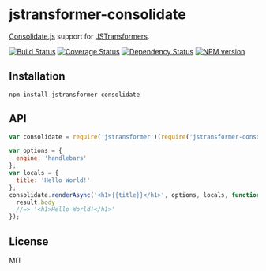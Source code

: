 # jstransformer-consolidate

[Consolidate.js](https://github.com/tj/consolidate.js) support for [JSTransformers](http://github.com/jstransformers).

[![Build Status](https://img.shields.io/travis/jstransformers/jstransformer-consolidate/master.svg)](https://travis-ci.org/jstransformers/jstransformer-consolidate)
[![Coverage Status](https://img.shields.io/coveralls/jstransformers/jstransformer-consolidate/master.svg)](https://coveralls.io/r/jstransformers/jstransformer-consolidate?branch=master)
[![Dependency Status](https://img.shields.io/david/jstransformers/jstransformer-consolidate/master.svg)](http://david-dm.org/jstransformers/jstransformer-consolidate)
[![NPM version](https://img.shields.io/npm/v/jstransformer-consolidate.svg)](https://www.npmjs.org/package/jstransformer-consolidate)

## Installation

    npm install jstransformer-consolidate

## API

```js
var consolidate = require('jstransformer')(require('jstransformer-consolidate'))

var options = {
  engine: 'handlebars'
};
var locals = {
  title: 'Hello World!'
};
consolidate.renderAsync('<h1>{{title}}</h1>', options, locals, function (err, result) {
  result.body
  //=> '<h1>Hello World!</h1>'
});
```

## License

MIT
